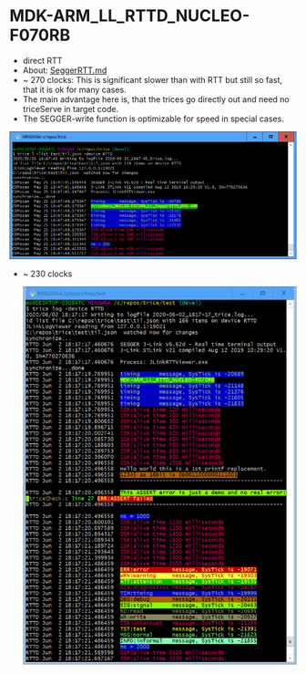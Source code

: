 # MDK-ARM_LL_RTTD_NUCLEO-F070RB
- direct RTT
- About: [SeggerRTT.md](SeggerRTT.md)
- ~ 270 clocks: This is significant slower than with RTT but still so fast, that it is ok for many cases.
- The main advantage here is, that the trices go directly out and need no triceServe in target code.
- The SEGGER-write function is optimizable for speed in special cases.

![triceDemo_NUCLEO-F030RB_LL_SeggerRTTD_MDK-ARM.PNG](./README.media/triceDemo_NUCLEO-F030RB_LL_SeggerRTTD_MDK-ARM.PNG)

- ~ 230 clocks

  ![MDK-ARM_LL_RTTD_NUCLEO-F070RB_0.PNG](./README.media/MDK-ARM_LL_RTTD_NUCLEO-F070RB_0.PNG)